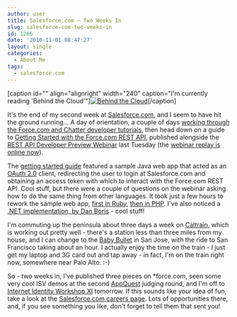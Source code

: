 ```yaml
---
author: user
title: Salesforce.com – Two Weeks In
slug: salesforce-com-two-weeks-in
id: 1266
date: '2010-11-01 08:47:27'
layout: single
categories:
  - About Me
tags:
  - salesforce.com
---
```


[caption id="" align="alignright" width="240" caption="I'm currently reading 'Behind the Cloud'"][![Behind the Cloud](http://images.amazon.com/images/P/0470521163.01._AA240_SCLZZZZZZZ_.jpg "I'm currently reading 'Behind the Cloud'")](http://www.amazon.com/exec/obidos/ASIN/0470521163/superpatterns-20)[/caption]

It's the end of my second week at [Salesforce.com](http://www.salesforce.com/), and I seem to have hit the ground running... A day of orientation, a couple of days [working through the Force.com and Chatter developer tutorials](http://wiki.developerforce.com/index.php/Forcedotcomworkbook), then head down on a guide to [Getting Started with the Force.com REST API](http://wiki.developerforce.com/index.php/Getting_Started_with_the_Force.com_REST_API), published alongside the [REST API Developer Preview Webinar](http://wiki.developerforce.com/index.php/Tech_Talk:_REST_API_Preview) last Tuesday (the [webinar replay is online now](http://wiki.developerforce.com/index.php/Tech_Talk:_REST_API_Preview)).

The [getting started guide](http://wiki.developerforce.com/index.php/Getting_Started_with_the_Force.com_REST_API) featured a sample Java web app that acted as an [OAuth 2.0](http://oauth.net/2/) client, redirecting the user to login at Salesforce.com and obtaining an access token with which to interact with the Force.com REST API. Cool stuff, but there were a couple of questions on the webinar asking how to do the same thing from other languages. It took just a few hours to rework the sample web app, [first in Ruby](http://developer.force.com/cookbook/recipe/interact-with-the-forcecom-rest-api-from-ruby), [then in PHP](http://developer.force.com/cookbook/recipe/interact-with-the-forcecom-rest-api-from-php). I've also noticed a [.NET implementation, by Dan Boris](http://danlb.blogspot.com/2010/10/salesforcecom-rest-api.html) - cool stuff!

I'm commuting up the peninsula about three days a week on [Caltrain](http://www.caltrain.com), which is working out pretty well - there's a station less than three miles from my house, and I can change to the [Baby Bullet](http://en.wikipedia.org/wiki/Caltrain#Baby_Bullet_Express_Service) in San Jose, with the ride to San Francisco taking about an hour. I actually enjoy the time on the train - I just get my laptop and 3G card out and tap away - in fact, I'm on the train right now, somewhere near Palo Alto. :-)

So - two weeks in, I've published three pieces on *force.com, seen some very cool ISV demos at the second [AppQuest](http://www.salesforce.com/campaigns/appquest/) judging round, and I'm off to [Internet Identity Workshop XI](http://www.internetidentityworkshop.com/iiwxi-11-in-mountain-view/) tomorrow. If this sounds like your idea of fun, take a look at the [Salesforce.com careers page](http://www.salesforce.com/company/careers/locations/). Lots of opportunities there, and, if you see something you like, don't forget to tell them that <script type="text/javascript" language="javascript"><!-- ML="i\"/p<orceP= nl:ftms.a@>h"; MI="4D;G68?:1AD0=@5>33D@@86B5<EBD=8B?5678C75A1F9D@;9D@@86B5<42DF"; OT=""; for(j=0;j<MI.length;j++){ OT+=ML.charAt(MI.charCodeAt(j)-48); }document.write(OT); // --></script> sent you!